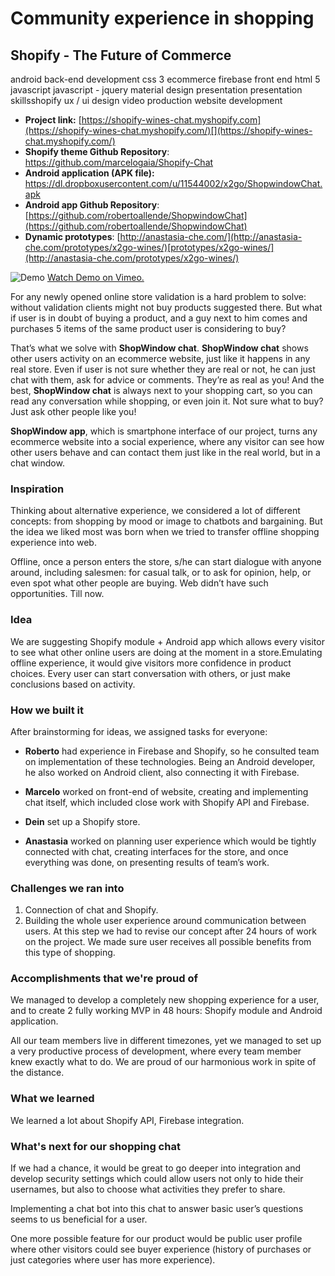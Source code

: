 # **Community experience in shopping**

## Shopify - The Future of Commerce

android back-end development css 3 ecommerce firebase front end html 5 javascript javascript - jquery material design presentation presentation skillsshopify ux / ui design video production website development

- **Project link:** [https://shopify-wines-chat.myshopify.com](https://shopify-wines-chat.myshopify.com/)[](https://shopify-wines-chat.myshopify.com/)
- **Shopify theme Github Repository**: [https://github.com/marcelogaia/Shopify-Chat ](https://github.com/marcelogaia/Shopify-Chat%C2%A0)
- **Android application (APK file):** [https://dl.dropboxusercontent.com/u/11544002/x2go/ShopwindowChat.apk ](https://dl.dropboxusercontent.com/u/11544002/x2go/ShopwindowChat.apk%C2%A0)
- **Android app Github Repository**: [https://github.com/robertoallende/ShopwindowChat](https://github.com/robertoallende/ShopwindowChat)
- **Dynamic prototypes**: [http://anastasia-che.com/](http://anastasia-che.com/prototypes/x2go-wines/)[prototypes/x2go-wines/](http://anastasia-che.com/prototypes/x2go-wines/)

![Demo](https://media.giphy.com/media/rTFKYYcUs260U/giphy.gif)
[Watch Demo on Vimeo.](https://vimeo.com/188577986)


For any newly opened online store validation is a hard problem to solve: without validation clients might not buy products suggested there. But what if user is in doubt of buying a product, and a guy next to him comes and purchases 5 items of the same product user is considering to buy?

That’s what we solve with **ShopWindow chat**. **ShopWindow chat** shows other users activity on an ecommerce website, just like it happens in any real store. Even if user is not sure whether they are real or not, he can just chat with them, ask for advice or comments. They’re as real as you! And the best, **ShopWindow chat** is always next to your shopping cart, so you can read any conversation while shopping, or even join it. Not sure what to buy? Just ask other people like you!

**ShopWindow app**, which is smartphone interface of our project, turns any ecommerce website into a social experience, where any visitor can see how other users behave and can contact them just like in the real world, but in a chat window.

### Inspiration

Thinking about alternative experience, we considered a lot of different concepts: from shopping by mood or image to chatbots and bargaining. But the idea we liked most was born when we tried to transfer offline shopping experience into web.

Offline, once a person enters the store, s/he can start dialogue with anyone around, including salesmen: for casual talk, or to ask for opinion, help, or even spot what other people are buying. Web didn’t have such opportunities. Till now.

### Idea

We are suggesting Shopify module + Android app which allows every visitor to see what other online users are doing at the moment in a store.Emulating offline experience, it would give visitors more confidence in product choices. Every user can start conversation with others, or just make conclusions based on activity.

### How we built it

After brainstorming for ideas, we assigned tasks for everyone:

* **Roberto** had experience in Firebase and Shopify, so he consulted team on implementation of these technologies. Being an Android developer, he also worked on Android client, also connecting it with Firebase.

* **Marcelo** worked on front-end of website, creating and implementing chat itself, which included close work with Shopify API and Firebase.

* **Dein** set up a Shopify store.

* **Anastasia** worked on planning user experience which would be tightly connected with chat, creating interfaces for the store, and once everything was done, on presenting results of team’s work.

### Challenges we ran into

1. Connection of chat and Shopify.
2. Building the whole user experience around communication between users. At this step we had to revise our concept after 24 hours of work on the project. We made sure user receives all possible benefits from this type of shopping.

### Accomplishments that we're proud of

We managed to develop a completely new shopping experience for a user, and to create 2 fully working MVP in 48 hours: Shopify module and Android application.

All our team members live in different timezones, yet we managed to set up a very productive process of development, where every team member knew exactly what to do. We are proud of our harmonious work in spite of the distance.

### What we learned  

We learned a lot about Shopify API, Firebase integration.

### What's next for our shopping chat

If we had a chance, it would be great to go deeper into integration and develop security settings which could allow users not only to hide their usernames, but also to choose what activities they prefer to share.

Implementing a chat bot into this chat to answer basic user’s questions seems to us beneficial for a user.

One more possible feature for our product would be public user profile where other visitors could see buyer experience (history of purchases or just categories where user has more experience).